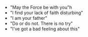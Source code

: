 - "May the Force be with you"h
- "I find your lack of faith disturbing"
- "I am your father"
- "Do or do not. There is no try"
- "I've got a bad feeling about this"

